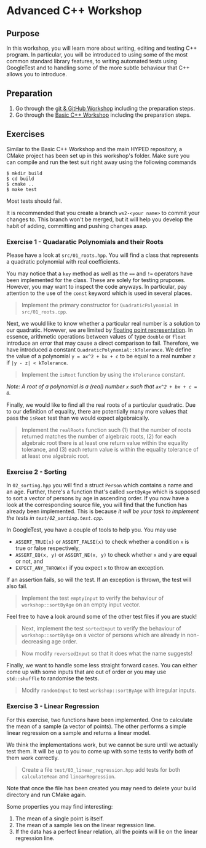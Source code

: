 # Advanced C++ Workshop

## Purpose

In this workshop, you will learn more about writing, editing and testing C++ program.
In particular, you will be introduced to using some of the most common standard library features, to writing automated tests using GoogleTest and to handling some of the more subtle behaviour that C++ allows you to introduce.

## Preparation

1. Go through the [git & GitHub Workshop](https://github.com/Hyp-ed/workshops-2022/tree/master/01-git) including the preparation steps.
2. Go through the [Basic C++ Workshop](https://github.com/Hyp-ed/workshops-2022/tree/master/02-basic-cpp) including the preparation steps.

## Exercises

Similar to the Basic C++ Workshop and the main HYPED repository, a CMake project has been set up in this workshop's folder. Make sure you can compile and run the test suit right away using the following commands 

```
$ mkdir build
$ cd build
$ cmake ..
$ make test
```

Most tests should fail.

It is recommended that you create a branch `ws2-<your name>` to commit your changes 
to. This branch won't be merged, but it will help you develop the habit of adding,
committing and pushing changes asap.

### Exercise 1 - Quadaratic Polynomials and their Roots

Please have a look at `src/01_roots.hpp`. You will find a class that represents a quadratic polynomial with real coefficients. 

You may notice that a `key` method as well as the `==` and `!=` operators have been implemented for the class.
These are solely for testing pruposes. However, you may want to inspect the code anyways.
In particular, pay attention to the use of the `const` keyword which is used in several places.

> Implement the primary constructor for `QuadraticPolynomial` in `src/01_roots.cpp`.

Next, we would like to know whether a particular real number is a solution to our quadratic.
However, we are limited by [floating point representation](https://en.wikipedia.org/wiki/IEEE_754).
In essence, arithmetic operations between values of type `double` or `float` introduce an error that may cause a direct comparison to fail.
Therefore, we have introduced a constant `QuadraticPolynomial::kTolerance`.
We define the value of a polynomial `y = ax^2 + bx + c` to be equal to a real number `z` if `|y - z| < kTolerance`.

> Implement the `isRoot` function by using the `kTolerance` constant.

*Note: A root of a polynomial is a (real) number `x` such that `ax^2 + bx + c = 0`.*

Finally, we would like to find all the real roots of a particular quadratic.
Due to our definition of equality, there are potentially many more values that pass the `isRoot` test than we would expect algebraically.

> Implement the `realRoots` function such (1) that the number of roots returned matches the number of algebraic roots, (2) for each algebraic root there is at least one return value within the equality tolerance, and (3) each return value is within the equality tolerance of at least one algebraic root.

### Exercise 2 - Sorting

In `02_sorting.hpp` you will find a struct `Person` which contains a name and an age. Further, there's a function that's called `sortByAge` which is supposed to sort a vector of persons by age in ascending order.
If you now have a look at the corresponding source file, you will find that the function has already been implemented.
This is because *it will be your task to implement the tests in `test/02_sorting.test.cpp`*.

In GoogleTest, you have a couple of tools to help you. You may use 

- `ASSERT_TRUE(x)` or `ASSERT_FALSE(x)` to check whether a condition `x` is true or false respectively,
- `ASSERT_EQ(x, y)` or `ASSERT_NE(x, y)` to check whether `x` and `y` are equal or not, and
- `EXPECT_ANY_THROW(x)` if you expect `x` to throw an exception.

If an assertion fails, so will the test.
If an exception is thrown, the test will also fail.

> Implement the test `emptyInput` to verify the behaviour of `workshop::sortByAge` on an empty input vector. 

Feel free to have a look around some of the other test files if you are stuck!

> Next, implement the test `sortedInput` to verify the behaviour of `workshop::sortByAge` on a vector of persons which are already in non-decreasing age order.

> Now modify `reversedInput` so that it does what the name suggests!

Finally, we want to handle some less straight forward cases.
You can either come up with some inputs that are out of order or you may use `std::shuffle` to randomise the tests.

> Modify `randomInput` to test `workshop::sortByAge` with irregular inputs.

### Exercise 3 - Linear Regression

For this exercise, two functions have been implemented.
One to calculate the mean of a sample (a vector of points).
The other performs a simple linear regression on a sample and returns a linear model.

We think the implementations work, but we cannot be sure until we actually test them.
It will be up to you to come up with some tests to verify both of them work correctly.

> Create a file `test/03_linear_regression.hpp` add tests for both `calculateMean` and `linearRegression`.

Note that once the file has been created you may need to delete your build directory and run CMake again.

Some properties you may find interesting:

1. The mean of a single point is itself.
2. The mean of a sample lies on the linear regression line.
3. If the data has a perfect linear relation, all the points will lie on the linear regression line.

